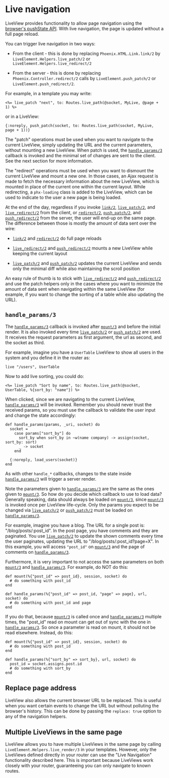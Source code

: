 # Live navigation

LiveView provides functionality to allow page navigation using the
[browser's pushState API](https://developer.mozilla.org/en-US/docs/Web/API/History_API).
With live navigation, the page is updated without a full page reload.

You can trigger live navigation in two ways:

  * From the client - this is done by replacing `Phoenix.HTML.Link.link/2`
    by `LiveElement.Helpers.live_patch/2` or
    `LiveElement.Helpers.live_redirect/2`

  * From the server - this is done by replacing `Phoenix.Controller.redirect/2` calls
    by `LiveElement.push_patch/2` or `LiveElement.push_redirect/2`.

For example, in a template you may write:

    <%= live_patch "next", to: Routes.live_path(@socket, MyLive, @page + 1) %>

or in a LiveView:

    {:noreply, push_patch(socket, to: Routes.live_path(socket, MyLive, page + 1))}

The "patch" operations must be used when you want to navigate to the
current LiveView, simply updating the URL and the current parameters,
without mounting a new LiveView. When patch is used, the
[`handle_params/3`](`c:LiveElement.handle_params/3`) callback is
invoked and the minimal set of changes are sent to the client.
See the next section for more information.

The "redirect" operations must be used when you want to dismount the
current LiveView and mount a new one. In those cases, an Ajax request
is made to fetch the necessary information about the new LiveView,
which is mounted in place of the current one within the current layout.
While redirecting, a `phx-loading` class is added to the LiveView,
which can be used to indicate to the user a new page is being loaded.

At the end of the day, regardless if you invoke [`link/2`](`Phoenix.HTML.Link.link/2`),
[`live_patch/2`](`LiveElement.Helpers.live_patch/2`),
and [`live_redirect/2`](`LiveElement.Helpers.live_redirect/2`) from the client,
or [`redirect/2`](`Phoenix.Controller.redirect/2`),
[`push_patch/2`](`LiveElement.push_patch/2`),
and [`push_redirect/2`](`LiveElement.push_redirect/2`) from the server,
the user will end-up on the same page. The difference between those is mostly
the amount of data sent over the wire:

  * [`link/2`](`Phoenix.HTML.Link.link/2`) and
    [`redirect/2`](`Phoenix.Controller.redirect/2`) do full page reloads

  * [`live_redirect/2`](`LiveElement.Helpers.live_redirect/2`) and
  [`push_redirect/2`](`LiveElement.push_redirect/2`) mounts a new LiveView while
    keeping the current layout

  * [`live_patch/2`](`LiveElement.Helpers.live_patch/2`) and
    [`push_patch/2`](`LiveElement.push_patch/2`) updates the current LiveView
    and sends only the minimal diff while also maintaining the scroll position

An easy rule of thumb is to stick with
[`live_redirect/2`](`LiveElement.Helpers.live_redirect/2`) and
[`push_redirect/2`](`LiveElement.push_redirect/2`) and use the patch
helpers only in the cases where you want to minimize the
amount of data sent when navigating within the same LiveView (for example,
if you want to change the sorting of a table while also updating the URL).

## `handle_params/3`

The [`handle_params/3`](`c:LiveElement.handle_params/3`) callback is invoked
after [`mount/3`](`c:LiveElement.mount/3`) and before the initial render.
It is also invoked every time [`live_patch/2`](`LiveElement.Helpers.live_patch/2`)
or [`push_patch/2`](`LiveElement.push_patch/2`) are used.
It receives the request parameters as first argument, the url as second,
and the socket as third.

For example, imagine you have a `UserTable` LiveView to show all users in
the system and you define it in the router as:

    live "/users", UserTable

Now to add live sorting, you could do:

    <%= live_patch "Sort by name", to: Routes.live_path(@socket, UserTable, %{sort_by: "name"}) %>

When clicked, since we are navigating to the current LiveView,
[`handle_params/3`](`c:LiveElement.handle_params/3`) will be invoked.
Remember you should never trust the received params, so you must use the callback to
validate the user input and change the state accordingly:

    def handle_params(params, _uri, socket) do
      socket =
        case params["sort_by"] do
          sort_by when sort_by in ~w(name company) -> assign(socket, sort_by: sort)
          _ -> socket
        end

      {:noreply, load_users(socket)}
    end

As with other `handle_*` callbacks, changes to the state inside
[`handle_params/3`](`c:LiveElement.handle_params/3`) will trigger a server render.

Note the parameters given to [`handle_params/3`](`c:LiveElement.handle_params/3`)
are the same as the ones given to [`mount/3`](`c:LiveElement.mount/3`).
So how do you decide which callback to use to load data?
Generally speaking, data should always be loaded on [`mount/3`](`c:LiveElement.mount/3`),
since [`mount/3`](`c:LiveElement.mount/3`) is invoked once per LiveView life-cycle.
Only the params you expect to be changed via
[`live_patch/2`](`LiveElement.Helpers.live_patch/2`) or
[`push_patch/2`](`LiveElement.push_patch/2`) must be loaded on
[`handle_params/3`](`c:LiveElement.handle_params/3`).

For example, imagine you have a blog. The URL for a single post is:
"/blog/posts/:post_id". In the post page, you have comments and they are paginated.
You use [`live_patch/2`](`LiveElement.Helpers.live_patch/2`) to update the shown
comments every time the user paginates, updating the URL to "/blog/posts/:post_id?page=X".
In this example, you will access `"post_id"` on [`mount/3`](`c:LiveElement.mount/3`) and
the page of comments on [`handle_params/3`](`c:LiveElement.handle_params/3`).

Furthermore, it is very important to not access the same parameters on both
[`mount/3`](`c:LiveElement.mount/3`) and
[`handle_params/3`](`c:LiveElement.handle_params/3`).
For example, do NOT do this:

    def mount(%{"post_id" => post_id}, session, socket) do
      # do something with post_id
    end

    def handle_params(%{"post_id" => post_id, "page" => page}, url, socket) do
      # do something with post_id and page
    end

If you do that, because [`mount/3`](`c:LiveElement.mount/3`) is called once and
[`handle_params/3`](`c:LiveElement.handle_params/3`) multiple times, the "post_id"
read on mount can get out of sync with the one in
[`handle_params/3`](`c:LiveElement.handle_params/3`).
So once a parameter is read on mount, it should not be read elsewhere. Instead, do this:

    def mount(%{"post_id" => post_id}, session, socket) do
      # do something with post_id
    end

    def handle_params(%{"sort_by" => sort_by}, url, socket) do
      post_id = socket.assigns.post.id
      # do something with sort_by
    end

## Replace page address

LiveView also allows the current browser URL to be replaced. This is useful when you
want certain events to change the URL but without polluting the browser's history.
This can be done by passing the `replace: true` option to any of the navigation helpers.

## Multiple LiveViews in the same page

LiveView allows you to have multiple LiveViews in the same page by calling
`LiveElement.Helpers.live_render/3` in your templates. However, only
the LiveViews defined directly in your router can use the "Live Navigation"
functionality described here. This is important because LiveViews work
closely with your router, guaranteeing you can only navigate to known
routes.
